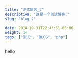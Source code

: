 ```yaml
---
title: "测试博客_2"
description: "这是一个测试博客."
slug: "blog_2"

date: 2018-10-31T22:42:51-05:00
weight: 14
tags: ["测试", "BLOG", "php"]
---
```

hello